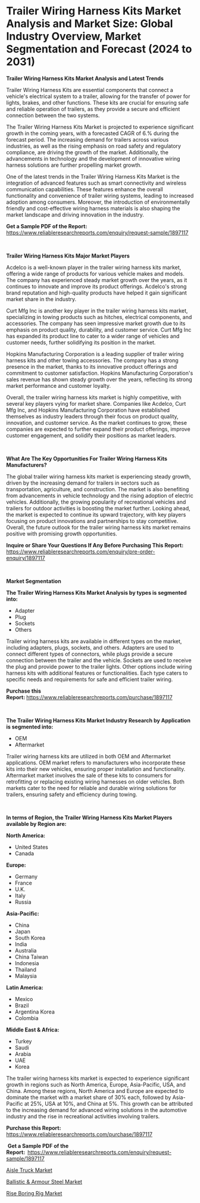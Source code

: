 <p><h1>Trailer Wiring Harness Kits Market Analysis and Market Size: Global Industry Overview, Market Segmentation and Forecast (2024 to 2031)</h1></p><p><strong>Trailer Wiring Harness Kits Market Analysis and Latest Trends</strong></p>
<p><p>Trailer Wiring Harness Kits are essential components that connect a vehicle's electrical system to a trailer, allowing for the transfer of power for lights, brakes, and other functions. These kits are crucial for ensuring safe and reliable operation of trailers, as they provide a secure and efficient connection between the two systems.</p><p>The Trailer Wiring Harness Kits Market is projected to experience significant growth in the coming years, with a forecasted CAGR of 6.% during the forecast period. The increasing demand for trailers across various industries, as well as the rising emphasis on road safety and regulatory compliance, are driving the growth of the market. Additionally, the advancements in technology and the development of innovative wiring harness solutions are further propelling market growth.</p><p>One of the latest trends in the Trailer Wiring Harness Kits Market is the integration of advanced features such as smart connectivity and wireless communication capabilities. These features enhance the overall functionality and convenience of trailer wiring systems, leading to increased adoption among consumers. Moreover, the introduction of environmentally friendly and cost-effective wiring harness materials is also shaping the market landscape and driving innovation in the industry.</p></p>
<p><strong>Get a Sample PDF of the Report:&nbsp;</strong> <a href="https://www.reliableresearchreports.com/enquiry/request-sample/1897117">https://www.reliableresearchreports.com/enquiry/request-sample/1897117</a></p>
<p>&nbsp;</p>
<p><strong>Trailer Wiring Harness Kits Major Market Players</strong></p>
<p><p>Acdelco is a well-known player in the trailer wiring harness kits market, offering a wide range of products for various vehicle makes and models. The company has experienced steady market growth over the years, as it continues to innovate and improve its product offerings. Acdelco's strong brand reputation and high-quality products have helped it gain significant market share in the industry.</p><p>Curt Mfg Inc is another key player in the trailer wiring harness kits market, specializing in towing products such as hitches, electrical components, and accessories. The company has seen impressive market growth due to its emphasis on product quality, durability, and customer service. Curt Mfg Inc has expanded its product line to cater to a wider range of vehicles and customer needs, further solidifying its position in the market.</p><p>Hopkins Manufacturing Corporation is a leading supplier of trailer wiring harness kits and other towing accessories. The company has a strong presence in the market, thanks to its innovative product offerings and commitment to customer satisfaction. Hopkins Manufacturing Corporation's sales revenue has shown steady growth over the years, reflecting its strong market performance and customer loyalty.</p><p>Overall, the trailer wiring harness kits market is highly competitive, with several key players vying for market share. Companies like Acdelco, Curt Mfg Inc, and Hopkins Manufacturing Corporation have established themselves as industry leaders through their focus on product quality, innovation, and customer service. As the market continues to grow, these companies are expected to further expand their product offerings, improve customer engagement, and solidify their positions as market leaders.</p></p>
<p>&nbsp;</p>
<p><strong>What Are The Key Opportunities For Trailer Wiring Harness Kits Manufacturers?</strong></p>
<p><p>The global trailer wiring harness kits market is experiencing steady growth, driven by the increasing demand for trailers in sectors such as transportation, agriculture, and construction. The market is also benefiting from advancements in vehicle technology and the rising adoption of electric vehicles. Additionally, the growing popularity of recreational vehicles and trailers for outdoor activities is boosting the market further. Looking ahead, the market is expected to continue its upward trajectory, with key players focusing on product innovations and partnerships to stay competitive. Overall, the future outlook for the trailer wiring harness kits market remains positive with promising growth opportunities.</p></p>
<p><strong>Inquire or Share Your Questions If Any Before Purchasing This Report:</strong> <a href="https://www.reliableresearchreports.com/enquiry/pre-order-enquiry/1897117">https://www.reliableresearchreports.com/enquiry/pre-order-enquiry/1897117</a></p>
<p>&nbsp;</p>
<p><strong>Market Segmentation</strong></p>
<p><strong>The Trailer Wiring Harness Kits Market Analysis by types is segmented into:</strong></p>
<p><ul><li>Adapter</li><li>Plug</li><li>Sockets</li><li>Others</li></ul></p>
<p><p>Trailer wiring harness kits are available in different types on the market, including adapters, plugs, sockets, and others. Adapters are used to connect different types of connectors, while plugs provide a secure connection between the trailer and the vehicle. Sockets are used to receive the plug and provide power to the trailer lights. Other options include wiring harness kits with additional features or functionalities. Each type caters to specific needs and requirements for safe and efficient trailer wiring.</p></p>
<p><strong>Purchase this Report:&nbsp;</strong><a href="https://www.reliableresearchreports.com/purchase/1897117">https://www.reliableresearchreports.com/purchase/1897117</a></p>
<p>&nbsp;</p>
<p><strong>The Trailer Wiring Harness Kits Market Industry Research by Application is segmented into:</strong></p>
<p><ul><li>OEM</li><li>Aftermarket</li></ul></p>
<p><p>Trailer wiring harness kits are utilized in both OEM and Aftermarket applications. OEM market refers to manufacturers who incorporate these kits into their new vehicles, ensuring proper installation and functionality. Aftermarket market involves the sale of these kits to consumers for retrofitting or replacing existing wiring harnesses on older vehicles. Both markets cater to the need for reliable and durable wiring solutions for trailers, ensuring safety and efficiency during towing.</p></p>
<p>&nbsp;</p>
<p><strong>In terms of Region, the Trailer Wiring Harness Kits Market Players available by Region are:</strong></p>
<p>
    <p> <strong> North America: </strong>
        <ul>
            <li>United States</li>
            <li>Canada</li>
        </ul>
        </p> 
    <p> <strong> Europe: </strong>
        <ul>
            <li>Germany</li>
            <li>France</li>
            <li>U.K.</li>
            <li>Italy</li>
            <li>Russia</li>
        </ul>
        </p> 
    <p> <strong> Asia-Pacific: </strong>
        <ul>
            <li>China</li>
            <li>Japan</li>
            <li>South Korea</li>
            <li>India</li>
            <li>Australia</li>
            <li>China Taiwan</li>
            <li>Indonesia</li>
            <li>Thailand</li>
            <li>Malaysia</li>
        </ul>
        </p> 
    <p> <strong> Latin America: </strong>
        <ul>
            <li>Mexico</li>
            <li>Brazil</li>
            <li>Argentina Korea</li>
            <li>Colombia</li>
        </ul>
        </p> 
    <p> <strong> Middle East & Africa: </strong>
        <ul>
            <li>Turkey</li>
            <li>Saudi</li>
            <li>Arabia</li>
            <li>UAE</li>
            <li>Korea</li>
        </ul>
    </p>
    </p>
<p><p>The trailer wiring harness kits market is expected to experience significant growth in regions such as North America, Europe, Asia-Pacific, USA, and China. Among these regions, North America and Europe are expected to dominate the market with a market share of 30% each, followed by Asia-Pacific at 25%, USA at 10%, and China at 5%. This growth can be attributed to the increasing demand for advanced wiring solutions in the automotive industry and the rise in recreational activities involving trailers.</p></p>
<p><strong>Purchase this Report: </strong><a href="https://www.reliableresearchreports.com/purchase/1897117">https://www.reliableresearchreports.com/purchase/1897117</a></p>
<p>&nbsp;<strong>Get a Sample PDF of the Report:&nbsp;&nbsp;</strong><a href="https://www.reliableresearchreports.com/enquiry/request-sample/1897117">https://www.reliableresearchreports.com/enquiry/request-sample/1897117</a></p>
<p><strong></strong></p>
<p><p><a href="https://view.publitas.com/reportprime-1/aisle-truck-market-analysis-and-market-size-global-industry-overview-market-segmentation-and-forecast-2023-to-2030/">Aisle Truck Market</a></p><p><a href="https://view.publitas.com/reportprime-1/ballistic-armour-steel-market-size-and-examines-its-market-scope-with-a-primary-focus-on-growth-opportunities-and-forecasted-trends-spanning-from-2023-to-2030/">Ballistic & Armour Steel Market</a></p><p><a href="https://view.publitas.com/reportprime-1/rise-boring-rig-market-furnish-information-about-market-size-market-share-market-dynamics-and-projections-spanning-from-2023-to-2030/">Rise Boring Rig Market</a></p></p>